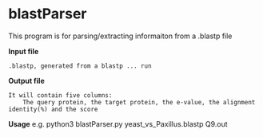 # blastParser

This program is for parsing/extracting informaiton from a .blastp file

**Input file**
	
	.blastp, generated from a blastp ... run

**Output file**

	It will contain five columns:
		The query protein, the target protein, the e-value, the alignment identity(%) and the score

**Usage**
	e.g. python3 blastParser.py yeast_vs_Paxillus.blastp Q9.out


